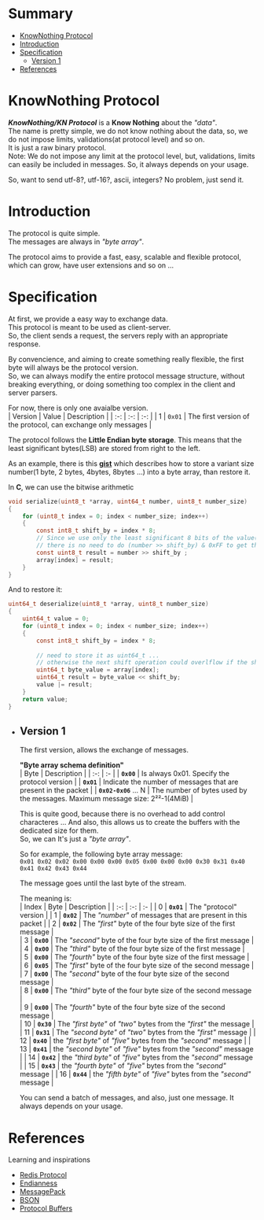 # Summary

- [KnowNothing Protocol](#KnowNothing-Protocol)
- [Introduction](#Introduction)
- [Specification](#Specification)
    - [Version 1](#version-1)
- [References](#References)

# KnowNothing Protocol

***KnowNothing/KN Protocol*** is a **Know Nothing** about the *"data"*.    
The name is pretty simple, we do not know nothing about the data, so, we do not impose limits, validations(at protocol level) and so on.   
It is just a raw binary protocol.  
Note: We do not impose any limit at the protocol level, but, validations, limits can easily be included in messages. So, it always depends on your usage.

So, want to send utf-8?, utf-16?, ascii, integers? No problem, just send it. 

# Introduction

The protocol is quite simple.  
The messages are always in *"byte array"*.

The protocol aims to provide a fast, easy, scalable and flexible protocol, which can grow, have user extensions and so on ...

# Specification

At first, we provide a easy way to exchange data.   
This protocol is meant to be used as client-server.  
So, the client sends a request, the servers reply with an appropriate response.

By convencience, and aiming to create something really flexible, the first byte will always be the protocol version.  
So, we can always modify the entire protocol message structure, without breaking everything, or doing something too complex in the client and server parsers.

For now, there is only one avaialbe version.   
| Version | Value | Description |
| :-: | :-: | :-: |
| 1 | `0x01` | The first version of the protocol, can exchange only messages |

The protocol follows the **Little Endian byte storage**. This means that the least significant bytes(LSB) are stored from right to the left.

As an example, there is this [**gist**](https://gist.github.com/sgtcortez/b51df067e864c2003b8243491bff21cb) 
which describes how to store a variant size number(1 byte, 2 bytes, 4bytes, 8bytes ...) into a byte array, than restore it.   

In **C**, we can use the bitwise arithmetic   
```c
void serialize(uint8_t *array, uint64_t number, uint8_t number_size) 
{
    for (uint8_t index = 0; index < number_size; index++)
    {
        const int8_t shift_by = index * 8;
        // Since we use only the least significant 8 bits of the value(we do this by just using uint8_t)
        // there is no need to do (number >> shift_by) & 0xFF to get the last 8 bits
        const uint8_t result = number >> shift_by ;
        array[index] = result;
    }
}
```

And to restore it:   
```c
uint64_t deserialize(uint8_t *array, uint8_t number_size)
{
    uint64_t value = 0;
    for (uint8_t index = 0; index < number_size; index++)
    {
        const int8_t shift_by = index * 8;
 
        // need to store it as uint64_t ... 
        // otherwise the next shift operation could overlflow if the shift_by is too big
        uint64_t byte_value = array[index];
        uint64_t result = byte_value << shift_by;
        value |= result;
    }
    return value;
}
```

- ## Version 1

    The first version, allows the exchange of messages.  

    **"Byte array schema definition"**   
    | Byte | Description |
    | :-: | :- |
    | **`0x00`** | Is always 0x01. Specify the protocol version |
    | **`0x01`** | Indicate the number of messages that are present in the packet |
    | **`0x02-0x06`** ... N | The number of bytes used by the messages. Maximum message size: 2²²-1(4MiB) |

    This is quite good, because there is no overhead to add control characteres ... 
    And also, this allows us to create the buffers with the dedicated size for them.   
    So, we can 
    It's just a *"byte array"*.

    So for example, the following byte array message:    
    `0x01 0x02 0x02 0x00 0x00 0x00 0x05 0x00 0x00 0x00 0x30 0x31 0x40 0x41 0x42 0x43 0x44`    
    
    The message goes until the last byte of the stream.

    The meaning is:  
    | Index | Byte | Description |
    | :-: | :-: | :- |
    | 0 | **`0x01`** | The "protocol" version |
    | 1 | **`0x02`** | The *"number"* of messages that are present in this packet |
    | 2 | **`0x02`** | The *"first"* byte of the four byte size of the first message |     
    | 3 | **`0x00`** | The *"second"* byte of the four byte size of the first message |     
    | 4 | **`0x00`** | The *"third"* byte of the four byte size of the first message |     
    | 5 | **`0x00`** | The *"fourth"* byte of the four byte size of the first message |     
    | 6 | **`0x05`** | The *"first"* byte of the four byte size of the second message |     
    | 7 | **`0x00`** | The *"second"* byte of the four byte size of the second message |     
    | 8 | **`0x00`** | The *"third"* byte of the four byte size of the second message |     
    | 9 | **`0x00`** | The *"fourth"* byte of the four byte size of the second message |     
    | 10 | **`0x30`** | The *"first byte"* of *"two"* bytes from the *"first"* the message |
    | 11 | **`0x31`** | The *"second byte"* of *"two"* bytes from the *"first"* message |
    | 12 | **`0x40`** | the *"first byte"* of *"five"* bytes from the *"second"* message |
    | 13 | **`0x41`** | the *"second byte"* of *"five"* bytes from the *"second"* message |
    | 14 | **`0x42`** | the *"third byte"* of *"five"* bytes from the *"second"* message |
    | 15 | **`0x43`** | the *"fourth byte"* of *"five"* bytes from the *"second"* message |
    | 16 | **`0x44`** | the *"fifth byte"* of *"five"* bytes from the *"second"* message |

    You can send a batch of messages, and also, just one message. It always depends on your usage.

# References

Learning and inspirations

- [Redis Protocol](https://redis.io/docs/reference/protocol-spec/)
- [Endianness](https://en.wikipedia.org/wiki/Endianness)
- [MessagePack](https://github.com/msgpack/msgpack/blob/master/spec.md)
- [BSON](https://bsonspec.org/spec.html)
- [Protocol Buffers](https://github.com/protocolbuffers/protobuf)